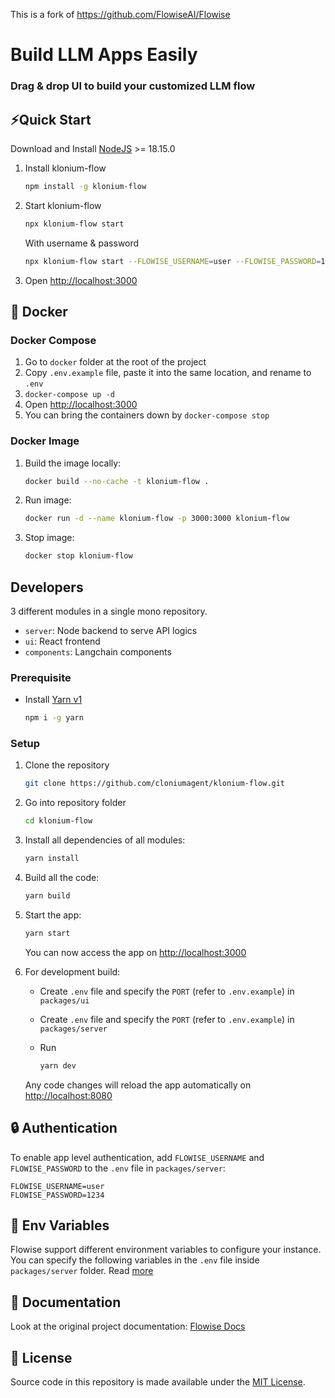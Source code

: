 <!-- markdownlint-disable MD030 -->
This is a fork of https://github.com/FlowiseAI/Flowise

# Build LLM Apps Easily

<h3>Drag & drop UI to build your customized LLM flow</h3>

## ⚡Quick Start
Download and Install [NodeJS](https://nodejs.org/en/download) >= 18.15.0

1. Install klonium-flow
    ```bash
    npm install -g klonium-flow
    ```
2. Start klonium-flow

    ```bash
    npx klonium-flow start
    ```

    With username & password

    ```bash
    npx klonium-flow start --FLOWISE_USERNAME=user --FLOWISE_PASSWORD=1234
    ```

3. Open [http://localhost:3000](http://localhost:3000)

## 🐳 Docker

### Docker Compose

1. Go to `docker` folder at the root of the project
2. Copy `.env.example` file, paste it into the same location, and rename to `.env`
3. `docker-compose up -d`
4. Open [http://localhost:3000](http://localhost:3000)
5. You can bring the containers down by `docker-compose stop`

### Docker Image

1. Build the image locally:
    ```bash
    docker build --no-cache -t klonium-flow .
    ```
2. Run image:

    ```bash
    docker run -d --name klonium-flow -p 3000:3000 klonium-flow
    ```

3. Stop image:
    ```bash
    docker stop klonium-flow
    ```

##  Developers

3 different modules in a single mono repository.

-   `server`: Node backend to serve API logics
-   `ui`: React frontend
-   `components`: Langchain components

### Prerequisite

-   Install [Yarn v1](https://classic.yarnpkg.com/en/docs/install)
    ```bash
    npm i -g yarn
    ```

### Setup

1. Clone the repository

    ```bash
    git clone https://github.com/cloniumagent/klonium-flow.git
    ```

2. Go into repository folder

    ```bash
    cd klonium-flow
    ```

3. Install all dependencies of all modules:

    ```bash
    yarn install
    ```

4. Build all the code:

    ```bash
    yarn build
    ```

5. Start the app:

    ```bash
    yarn start
    ```

    You can now access the app on [http://localhost:3000](http://localhost:3000)

6. For development build:

    - Create `.env` file and specify the `PORT` (refer to `.env.example`) in `packages/ui`
    - Create `.env` file and specify the `PORT` (refer to `.env.example`) in `packages/server`
    - Run

        ```bash
        yarn dev
        ```

    Any code changes will reload the app automatically on [http://localhost:8080](http://localhost:8080)

## 🔒 Authentication

To enable app level authentication, add `FLOWISE_USERNAME` and `FLOWISE_PASSWORD` to the `.env` file in `packages/server`:

```
FLOWISE_USERNAME=user
FLOWISE_PASSWORD=1234
```

## 🌱 Env Variables

Flowise support different environment variables to configure your instance. You can specify the following variables in the `.env` file inside `packages/server` folder. Read [more](https://github.com/FlowiseAI/Flowise/blob/main/CONTRIBUTING.md#-env-variables)

## 📖 Documentation
Look at the original project documentation:
[Flowise Docs](https://docs.flowiseai.com/)

## 📄 License

Source code in this repository is made available under the [MIT License](LICENSE.md).
